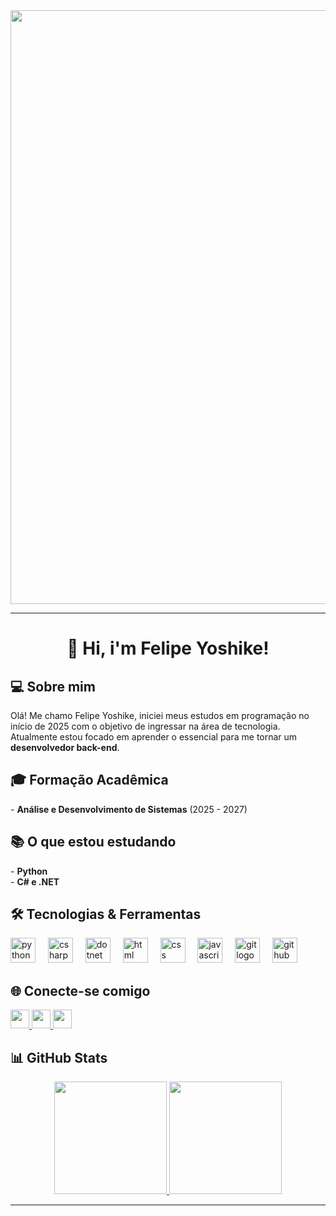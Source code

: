 <div align="center">
  <img width="950" src="https://i.imgur.com/tivAdbr.jpeg" />
</div>

---

<h1 align="center">👋 Hi, i'm Felipe Yoshike!</h1>

<h2 align="left">💻 Sobre mim</h2>

<p align="left">
  Olá! Me chamo Felipe Yoshike, iniciei meus estudos em programação no início de 2025 com o objetivo de ingressar na área de tecnologia.
  Atualmente estou focado em aprender o essencial para me tornar um <strong>desenvolvedor back-end</strong>.
</p>


<h2 align="left">🎓 Formação Acadêmica</h2>

<p align="left">
  - <strong>Análise e Desenvolvimento de Sistemas</strong> (2025 - 2027)
</p>


<h2 align="left">📚 O que estou estudando</h2>

<p align="left">
  - <strong>Python</strong><br>
  - <strong>C# e .NET</strong>
</p>


<h2 align="left">🛠️ Tecnologias & Ferramentas</h2>

<div align="left">
  <img src="https://skillicons.dev/icons?i=python" height="40" alt="python logo" />
  <img width="12" />
  <img src="https://skillicons.dev/icons?i=cs" height="40" alt="csharp logo" />
  <img width="12" />
  <img src="https://skillicons.dev/icons?i=dotnet" height="40" alt="dotnet logo" />
  <img width="12" />
  <img src="https://skillicons.dev/icons?i=html" height="40" alt="html logo" />
  <img width="12" />
  <img src="https://skillicons.dev/icons?i=css" height="40" alt="css logo" />
  <img width="12" />
  <img src="https://skillicons.dev/icons?i=js" height="40" alt="javascript logo" />
  <img width="12" />
  <img src="https://skillicons.dev/icons?i=git" height="40" alt="git logo" />
  <img width="12" />
  <img src="https://skillicons.dev/icons?i=github" height="40" alt="github logo" />
</div>


<h2 align="left">🌐 Conecte-se comigo</h2>

<div align="left">
  <a href="https://www.linkedin.com/in/felipeyoshike" target="_blank">
    <img src="https://img.shields.io/static/v1?message=LinkedIn&logo=linkedin&label=&color=0077B5&logoColor=white&style=for-the-badge" height="30" />
  </a>
  <a href="mailto:kfelipekky@gmail.com" target="_blank">
    <img src="https://img.shields.io/static/v1?message=Gmail&logo=gmail&label=&color=D14836&logoColor=white&style=for-the-badge" height="30" />
  </a>
  <a href="https://instagram.com/felipekkenji" target="_blank">
    <img src="https://img.shields.io/static/v1?message=Instagram&logo=instagram&label=&color=E4405F&logoColor=white&style=for-the-badge" height="30" />
  </a>
</div>


<h2 align="left">📊 GitHub Stats</h2>

<div align="center">
  <a href="https://github.com/felipekenjii">
    <img height="180em" src="https://github-readme-stats.vercel.app/api?username=felipekenjii&show_icons=true&theme=dracula&include_all_commits=true&count_private=true"/>
    <img height="180em" src="https://github-readme-stats.vercel.app/api/top-langs/?username=felipekenjii&layout=compact&langs_count=6&theme=dracula"/>
  </a>
</div>

---
